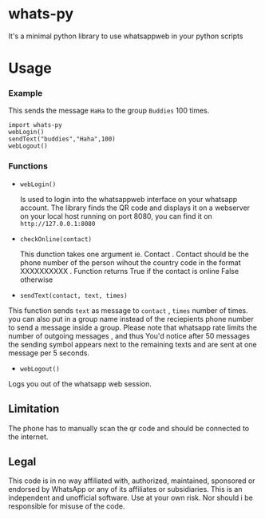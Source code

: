 # whats-py 
It's a minimal python library to use whatsappweb in your python scripts

# Usage

### Example
This sends the message `HaHa` to the group `Buddies` 100 times.

 
```
import whats-py
webLogin()
sendText("buddies","Haha",100)
webLogout()
```

### Functions
* `webLogin()`
   
    Is used to login into the whatsappweb interface on your whatsapp account. The library finds the QR code and displays it on a webserver on your local host running on port 8080, you can find it on `http://127.0.0.1:8080`

* `checkOnline(contact)` 
   
    This dunction takes one argument ie. Contact . Contact should be the phone number of the person wihout the country code in the format XXXXXXXXXX . Function returns True if the contact is online False otherwise
    
*  `sendText(contact, text, times)`
 
 This function sends `text` as message to `contact` , `times` number of times. 
you can also put in a group name instead of the reciepients phone number to send a message inside a group.
Please note that whatsapp rate limits the number of outgoing messages , and thus You'd notice after 50 messages  the sending symbol appears next to the remaining texts and are sent at one message per 5 seconds.

* `webLogout()`

Logs you out of the whatsapp web session. 




## Limitation
The phone has to manually scan the qr code and should be connected to the internet.


## Legal
This code is in no way affiliated with, authorized, maintained, sponsored or endorsed by WhatsApp or any of its affiliates or subsidiaries. This is an independent and unofficial software. Use at your own risk. Nor should i be responsible for misuse of the code.